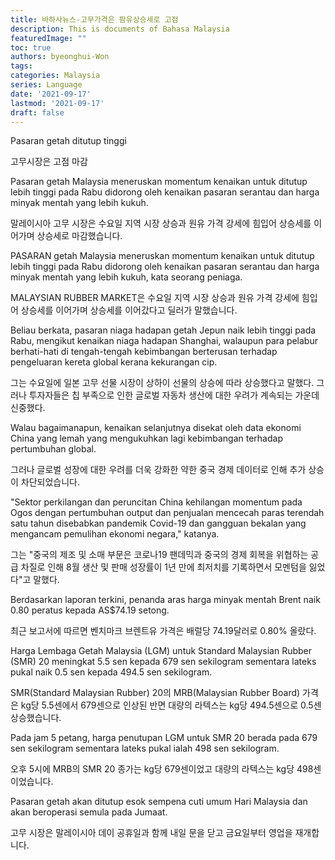 ```yaml
---
title: 바하사뉴스-고무가격은 팜유상승세로 고점
description: This is documents of Bahasa Malaysia
featuredImage: ""
toc: true
authors: byeonghui-Won
tags:
categories: Malaysia
series: Language
date: '2021-09-17'
lastmod: '2021-09-17'
draft: false
---
```


Pasaran getah ditutup tinggi

고무시장은 고점 마감


Pasaran getah Malaysia meneruskan momentum kenaikan untuk ditutup lebih tinggi pada Rabu didorong oleh kenaikan pasaran serantau dan harga minyak mentah yang lebih kukuh. 

말레이시아 고무 시장은 수요일 지역 시장 상승과 원유 가격 강세에 힘입어 상승세를 이어가며 상승세로 마감했습니다.

PASARAN getah Malaysia meneruskan momentum kenaikan untuk ditutup lebih tinggi pada Rabu didorong oleh kenaikan pasaran serantau dan harga minyak mentah yang lebih kukuh, kata seorang peniaga.

MALAYSIAN RUBBER MARKET은 수요일 지역 시장 상승과 원유 가격 강세에 힘입어 상승세를 이어가며 상승세를 이어갔다고 딜러가 말했습니다.

Beliau berkata, pasaran niaga hadapan getah Jepun naik lebih tinggi pada Rabu, mengikut kenaikan niaga hadapan Shanghai, walaupun para pelabur berhati-hati di tengah-tengah kebimbangan berterusan terhadap pengeluaran kereta global kerana kekurangan cip.

그는 수요일에 일본 고무 선물 시장이 상하이 선물의 상승에 따라 상승했다고 말했다. 그러나 투자자들은 칩 부족으로 인한 글로벌 자동차 생산에 대한 우려가 계속되는 가운데 신중했다.

Walau bagaimanapun, kenaikan selanjutnya disekat oleh data ekonomi China yang lemah yang mengukuhkan lagi kebimbangan terhadap pertumbuhan global.

그러나 글로벌 성장에 대한 우려를 더욱 강화한 약한 중국 경제 데이터로 인해 추가 상승이 차단되었습니다.

"Sektor perkilangan dan peruncitan China kehilangan momentum pada Ogos dengan pertumbuhan output dan penjualan mencecah paras terendah satu tahun disebabkan pandemik Covid-19 dan gangguan bekalan yang mengancam pemulihan ekonomi negara," katanya.

그는 "중국의 제조 및 소매 부문은 코로나19 팬데믹과 중국의 경제 회복을 위협하는 공급 차질로 인해 8월 생산 및 판매 성장률이 1년 만에 최저치를 기록하면서 모멘텀을 잃었다"고 말했다.

Berdasarkan laporan terkini, penanda aras harga minyak mentah Brent naik 0.80 peratus kepada AS$74.19 setong.

최근 보고서에 따르면 벤치마크 브렌트유 가격은 배럴당 74.19달러로 0.80% 올랐다.

Harga Lembaga Getah Malaysia (LGM) untuk Standard Malaysian Rubber (SMR) 20 meningkat 5.5 sen kepada 679 sen sekilogram sementara lateks pukal naik 0.5 sen kepada 494.5 sen sekilogram.

SMR(Standard Malaysian Rubber) 20의 MRB(Malaysian Rubber Board) 가격은 kg당 5.5센에서 679센으로 인상된 반면 대량의 라텍스는 kg당 494.5센으로 0.5센 상승했습니다.

Pada jam 5 petang, harga penutupan LGM untuk SMR 20 berada pada 679 sen sekilogram sementara lateks pukal ialah 498 sen sekilogram.

오후 5시에 MRB의 SMR 20 종가는 kg당 679센이었고 대량의 라텍스는 kg당 498센이었습니다.

Pasaran getah akan ditutup esok sempena cuti umum Hari Malaysia dan akan beroperasi semula pada Jumaat.

고무 시장은 말레이시아 데이 공휴일과 함께 내일 문을 닫고 금요일부터 영업을 재개합니다.
